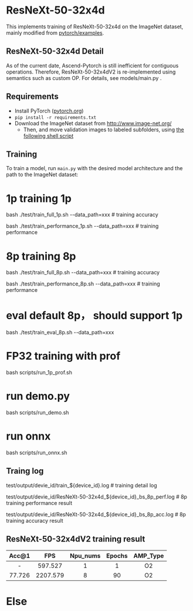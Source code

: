 # ResNeXt-50-32x4d 

This implements training of ResNeXt-50-32x4d on the ImageNet dataset, mainly modified from [pytorch/examples](https://github.com/pytorch/examples/tree/master/imagenet). 

## ResNeXt-50-32x4d Detail 

As of the current date, Ascend-Pytorch is still inefficient for contiguous operations. 
Therefore, ResNeXt-50-32x4dV2 is re-implemented using semantics such as custom OP. For details, see models/main.py . 


## Requirements 

- Install PyTorch ([pytorch.org](http://pytorch.org))
- `pip install -r requirements.txt`
- Download the ImageNet dataset from http://www.image-net.org/
    - Then, and move validation images to labeled subfolders, using [the following shell script](https://raw.githubusercontent.com/soumith/imagenetloader.torch/master/valprep.sh)

## Training 

To train a model, run `main.py` with the desired model architecture and the path to the ImageNet dataset:

# 1p training 1p
bash ./test/train_full_1p.sh  --data_path=xxx          # training accuracy

bash ./test/train_performance_1p.sh  --data_path=xxx   # training performance

# 8p training 8p
bash ./test/train_full_8p.sh  --data_path=xxx          # training accuracy

bash ./test/train_performance_8p.sh  --data_path=xxx   # training performance

# eval default 8p， should support 1p
bash ./test/train_eval_8p.sh  --data_path=xxx

# FP32 training with prof 
bash scripts/run_1p_prof.sh

# run demo.py
bash scripts/run_demo.sh

# run onnx
bash scripts/run_onnx.sh

## Traing log
test/output/devie_id/train_${device_id}.log                                  # training detail log

test/output/devie_id/ResNeXt-50-32x4d_${device_id}_bs_8p_perf.log            # 8p training performance result

test/output/devie_id/ResNeXt-50-32x4d_${device_id}_bs_8p_acc.log             # 8p training accuracy result

## ResNeXt-50-32x4dV2 training result 

| Acc@1    | FPS       | Npu_nums | Epochs   | AMP_Type |
| :------: | :------:  | :------: | :------: | :------: |
| -        | 597.527   | 1        |  1       | O2       |
| 77.726   | 2207.579  | 8        |  90      | O2       |

# Else 
